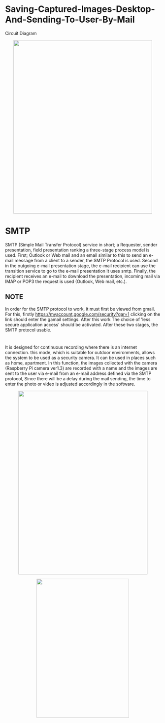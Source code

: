 # Saving-Captured-Images-Desktop-And-Sending-To-User-By-Mail
Circuit Diagram                     
<p align="center">
  <img width="450" height="562" src="https://user-images.githubusercontent.com/75435070/167315567-48cdcf2a-1d5f-4190-b2f9-d45e3e107d6c.png">
</p>

# SMTP
SMTP (Simple Mail Transfer Protocol) service in short; a Requester, sender presentation, field presentation ranking a three-stage process model is used. First; Outlook or Web mail and an email similar to this to send an e-mail message from a client to a sender, the SMTP Protocol is used. Second in the outgoing e-mail presentation stage, the e-mail recipient can use the transition service to go to the e-mail presentation It uses smtp. Finally, the recipient receives an e-mail to download the presentation, incoming mail via IMAP or POP3 the request is used (Outlook, Web mail, etc.).

## NOTE 
In order for the SMTP protocol to work, it must first be viewed from gmail. For this, firstly https://myaccount.google.com/security?gar=1 clicking on the link should enter the gamail settings. After this work The choice of 'less secure application access' should be activated. After these two stages, the SMTP protocol usable.

#
It is designed for continuous recording where there is an internet connection. this mode, which is suitable for outdoor environments, allows the system to be used as a security camera. It can be used in places such as home, apartment. In this function, the images collected with the camera (Raspberry Pi camera ver1.3) are recorded with a name and the images are sent to the user via e-mail from an e-mail address defined via the SMTP protocol,  Since there will be a delay during the mail sending, the time to enter the photo or video is adjusted accordingly in the software.   

<p align="center">
  <img width="419" height="595" src="https://user-images.githubusercontent.com/75435070/167315537-e52ec7c0-4803-4387-aea4-323232f6033b.PNG">
</p>

<p align="center">
  <img width="300" height="450" src="https://user-images.githubusercontent.com/75435070/167403569-95efe3bb-ef6d-4a8d-94ec-07ba85689ce8.PNG">
</p>
